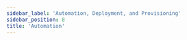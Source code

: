 ```yaml
---
sidebar_label: 'Automation, Deployment, and Provisioning'
sidebar_position: 8
title: 'Automation'
---
```

